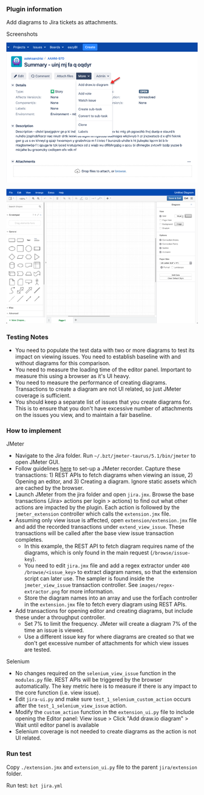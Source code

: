 ### Plugin information
Add diagrams to Jira tickets as attachments.

Screenshots

![](images/drawio1.png)

![](images/drawio2.png)


### Testing Notes
* You need to populate the test data with two or more diagrams to test its impact on viewing issues. 
You need to establish baseline with and without diagrams for this comparison.
* You need to measure the loading time of the editor panel. Important to measure this using a browser as it's UI heavy.
* You need to measure the performance of creating diagrams. Transactions to create a diagram are not UI related, so just 
JMeter coverage is sufficient.
* You should keep a separate list of issues that you create diagrams for. This is to ensure that you don't have 
excessive number of attachments on the issues you view, and to maintain a fair baseline.

### How to implement
JMeter
* Navigate to the Jira folder. Run `~/.bzt/jmeter-taurus/5.1/bin/jmeter` to open JMeter GUI.
* Follow guidelines [here](https://jmeter.apache.org/usermanual/jmeter_proxy_step_by_step.html) to set-up a JMeter recorder. 
Capture these transactions: 1) REST APIs to fetch diagrams when viewing an issue, 2) Opening an editor, 
and 3) Creating a diagram. Ignore static assets which are cached by the browser.
* Launch JMeter from the jira folder and open `jira.jmx`. Browse the base transactions (Jira> actions per login > actions)
to find out what other actions are impacted by the plugin. Each action is followed by the `jmeter_extension` controller 
which calls the `extension.jmx` file.
* Assuming only view issue is affected, open `extension/extension.jmx` file and add the recorded transactions under 
`extend_view_issue`. These transactions will be called after the base view issue transaction completes. 
  * In this example, the REST API to fetch diagram requires name of the diagrams, which is only found in the main request 
  (`/browse/issue-key`).
  * You need to edit `jira.jmx` file and add a regex extractor under `400 /browse/<issue_key>` to extract diagram names,
  so that the extension script can later use. The sampler is found inside the `jmeter_view_issue` transaction controller. 
  See `images/regex-extractor.png` for more information.
  * Store the diagram names into an array and use the forEach controller in the `extension.jmx` file to fetch every diagram 
  using REST APIs.
* Add transactions for opening editor and creating diagrams, but include these under a throughput controller.
  * Set 7% to limit the frequency. JMeter will create a diagram 7% of the time an issue is viewed.
  * Use a different issue key for where diagrams are created so that we don't get excessive number of attachments for which
  view issues are tested. 
 
Selenium
* No changes required on the `selenium_view_issue` function in the `modules.py` file. REST APIs will be triggered 
by the browser automatically. The key metric here is to measure if there is any impact to the core function (i.e. view issue).
* Edit `jira-ui.py` and make sure `test_1_selenium_custom_action` occurs after the `test_1_selenium_view_issue` action.
* Modify the `custom_action` function in the `extension_ui.py` file to include opening the Editor panel:
View issue > Click "Add draw.io diagram" > Wait until editor panel is available
* Selenium coverage is not needed to create diagrams as the action is not UI related.

### Run test
Copy `./extension.jmx` and `extension_ui.py` file to the parent `jira/extension` folder. 

Run test:
`bzt jira.yml`
